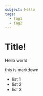 ```yaml
---
subject: Hello
tags:
  - tag1
  - tag2
---
```

# Title!

Hello world

this is markdown

- list 1
- list 2
- list 3